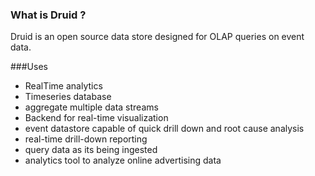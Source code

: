 ### What is Druid ?
Druid is an open source data store designed for OLAP queries on event data.


###Uses

* RealTime analytics
* Timeseries database
* aggregate multiple data streams
* Backend for real-time visualization
* event datastore capable of quick drill down and  root cause analysis
* real-time drill-down reporting
* query data as its being ingested
* analytics tool to analyze online advertising data